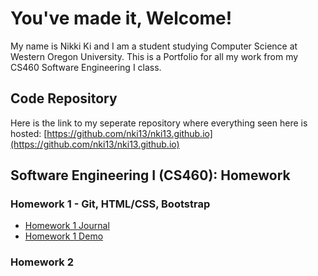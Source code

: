 # You've made it, Welcome!

My name is Nikki Ki and I am a student studying Computer Science at Western Oregon University. This is a Portfolio for all my work from my CS460 Software Engineering I class.

## Code Repository

Here is the link to my seperate repository where everything seen here is hosted: [https://github.com/nki13/nki13.github.io](https://github.com/nki13/nki13.github.io)

## Software Engineering I (CS460): Homework

### Homework 1 - Git, HTML/CSS, Bootstrap
* [Homework 1 Journal](https://nki13.github.io/CS460/HW1)
* [Homework 1 Demo](https://nki13.github.io/CS460/HW1/Demo)

### Homework 2
